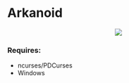 # Arkanoid

<p align="center">
  <img src ="https://i.imgur.com/BNLrko4.png"/>
</p>

### Requires:
- ncurses/PDCurses
- Windows
